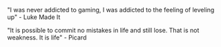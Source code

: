 "I was never addicted to gaming, I was addicted to the feeling of leveling up" - Luke Made It

"It is possible to commit no mistakes in life and still lose. That is not weakness. It is life" - Picard

